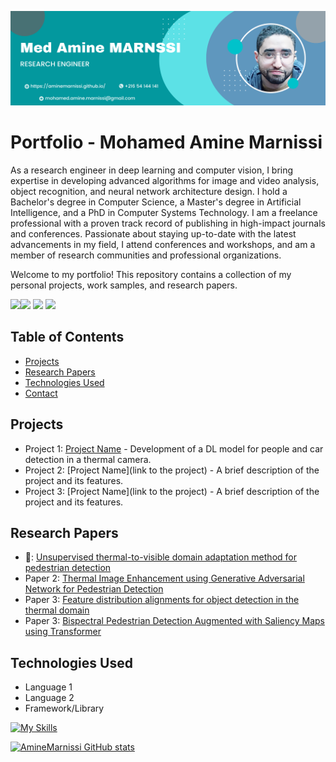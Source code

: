 ![Research Engineer](https://github.com/AmineMarnissi/images_profile/blob/main/git_profile.png)

# Portfolio - Mohamed Amine Marnissi

As a research engineer in deep learning and computer vision, I bring expertise in developing advanced algorithms for image and video analysis, object recognition, and neural network architecture design. I hold a Bachelor's degree in Computer Science, a Master's degree in Artificial Intelligence, and a PhD in Computer Systems Technology. I am a freelance professional with a proven track record of publishing in high-impact journals and conferences. Passionate about staying up-to-date with the latest advancements in my field, I attend conferences and workshops, and am a member of research communities and professional organizations.

Welcome to my portfolio! This repository contains a collection of my personal projects, work samples, and research papers. 

[<img src="https://img.shields.io/badge/LinkedIn-0077B5?style=for-the-badge&logo=linkedin&logoColor=white" />](https://www.linkedin.com/in/amine-marnissi-168227a2/)[<img src="https://img.shields.io/badge/website-000000?style=for-the-badge&logo=About.me&logoColor=white" />](https://aminemarnissi.github.io/)
[<img src="https://img.shields.io/badge/GitHub-100000?style=for-the-badge&logo=github&logoColor=white" />](https://github.com/https://github.com/AmineMarnissi/AmineMarnissi)
[<img src="https://img.shields.io/badge/Google_Scholar-4285F4?style=for-the-badge&logo=google-scholar&logoColor=white" />](https://scholar.google.com/citations?user=_u3ZOU4AAAAJ&hl=fr)

## Table of Contents

- [Projects](#projects)
- [Research Papers](#research-papers)
- [Technologies Used](#technologies-used)
- [Contact](#contact)

## Projects

- Project 1: [Project Name](https://github.com/AmineMarnissi/thermal_detector) - Development of a DL model for people and car detection in a thermal camera.
- Project 2: [Project Name](link to the project) - A brief description of the project and its features.
- Project 3: [Project Name](link to the project) - A brief description of the project and its features.

## Research Papers

- 📜: [Unsupervised thermal-to-visible domain adaptation method for pedestrian detection](https://aminemarnissi.github.io/projects/prl.html) 
- Paper 2: [Thermal Image Enhancement using Generative Adversarial Network for Pedestrian Detection](https://aminemarnissi.github.io/projects/icpr.html)
- Paper 3: [Feature distribution alignments for object detection in the thermal domain](https://aminemarnissi.github.io/projects/vcj.html)
- Paper 3: [Bispectral Pedestrian Detection Augmented with Saliency Maps using Transformer](https://aminemarnissi.github.io/projects/visapp.html)

## Technologies Used

- Language 1
- Language 2
- Framework/Library

[![My Skills](https://skills.thijs.gg/icons?i=py,html,css,js,react,git,docker&theme=light)](https://skills.thijs.gg)

[![AmineMarnissi GitHub stats](https://github-readme-stats.vercel.app/api?username=AmineMarnissi&show_icons=true&theme=gotham)](https://github.com/AmineMarnissi/github-readme-stats)

